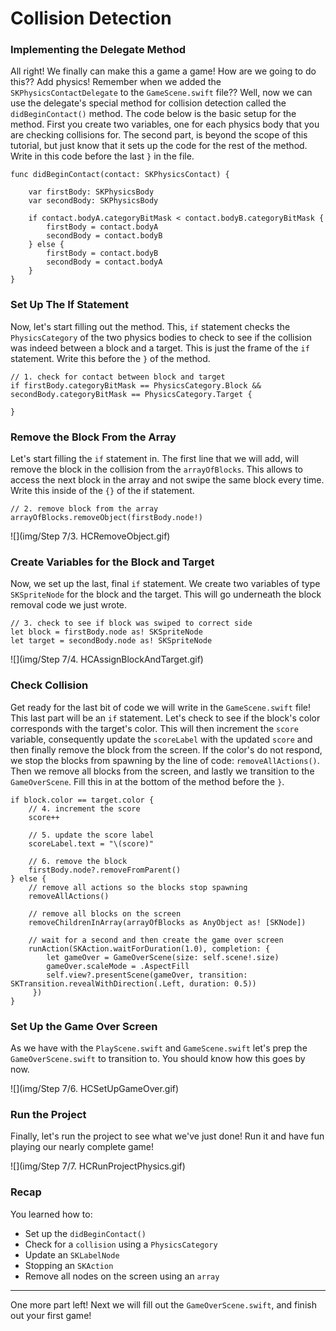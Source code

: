 # Collision Detection

### Implementing the Delegate Method

All right! We finally can make this a game a game! How are we going to do this?? Add physics! Remember when we added the `SKPhysicsContactDelegate` to the `GameScene.swift` file?? Well, now we can use the delegate's special method for collision detection called the `didBeginContact()` method. The code below is the basic setup for the method. First you create two variables, one for each physics body that you are checking collisions for. The second part, is beyond the scope of this tutorial, but just know that it sets up the code for the rest of the method. Write in this code before the last `}` in the file.

	func didBeginContact(contact: SKPhysicsContact) {
        
        var firstBody: SKPhysicsBody
        var secondBody: SKPhysicsBody
        
        if contact.bodyA.categoryBitMask < contact.bodyB.categoryBitMask {
            firstBody = contact.bodyA
            secondBody = contact.bodyB
        } else {
            firstBody = contact.bodyB
            secondBody = contact.bodyA
        }
    }
    
### Set Up The If Statement

Now, let's start filling out the method. This, `if` statement checks the `PhysicsCategory` of the two physics bodies to check to see if the collision was indeed between a block and a target. This is just the frame of the `if` statement. Write this before the `}` of the method.

	// 1. check for contact between block and target
   	if firstBody.categoryBitMask == PhysicsCategory.Block && secondBody.categoryBitMask == PhysicsCategory.Target {
            
    }
    
### Remove the Block From the Array

Let's start filling the `if` statement in. The first line that we will add, will remove the block in the collision from the `arrayOfBlocks`. This allows to access the next block in the array and not swipe the same block every time. Write this inside of the `{}` of the if statement.

	// 2. remove block from the array
    arrayOfBlocks.removeObject(firstBody.node!)
    
![](img/Step 7/3. HCRemoveObject.gif)
    
### Create Variables for the Block and Target

Now, we set up the last, final `if` statement. We create two variables of type `SKSpriteNode` for the block and the target. This will go underneath the block removal code we just wrote.

	// 3. check to see if block was swiped to correct side
    let block = firstBody.node as! SKSpriteNode
    let target = secondBody.node as! SKSpriteNode
    
![](img/Step 7/4. HCAssignBlockAndTarget.gif)
 
### Check Collision

Get ready for the last bit of code we will write in the `GameScene.swift` file! This last part will be an `if` statement. Let's check to see if the block's color corresponds with the target's color. This will then increment the `score` variable, consequently update the `scoreLabel` with the updated `score` and then finally remove the block from the screen. If the color's do not respond, we stop the blocks from spawning by the line of code: `removeAllActions()`. Then we remove all blocks from the screen, and lastly we transition to the `GameOverScene`. Fill this in at the bottom of the method before the `}`.

	if block.color == target.color {
    	// 4. increment the score
      	score++
                
     	// 5. update the score label
		scoreLabel.text = "\(score)"
                
		// 6. remove the block
		firstBody.node?.removeFromParent()
 	} else {
    	// remove all actions so the blocks stop spawning
		removeAllActions()
                
		// remove all blocks on the screen
		removeChildrenInArray(arrayOfBlocks as AnyObject as! [SKNode])
                
		// wait for a second and then create the game over screen
    	runAction(SKAction.waitForDuration(1.0), completion: {
   			let gameOver = GameOverScene(size: self.scene!.size)
			gameOver.scaleMode = .AspectFill
			self.view?.presentScene(gameOver, transition: SKTransition.revealWithDirection(.Left, duration: 0.5))
		 })
	}
	
### Set Up the Game Over Screen

As we have with the `PlayScene.swift` and `GameScene.swift` let's prep the `GameOverScene.swift` to transition to. You should know how this goes by now.

![](img/Step 7/6. HCSetUpGameOver.gif)

### Run the Project

Finally, let's run the project to see what we've just done! Run it and have fun playing our nearly complete game!

![](img/Step 7/7. HCRunProjectPhysics.gif)

### Recap

You learned how to:

* Set up the `didBeginContact()`
* Check for a `collision` using a `PhysicsCategory`
* Update an `SKLabelNode`
* Stopping an `SKAction`
* Remove all nodes on the screen using an `array`

--------------------------------------------------------------------------------

One more part left! Next we will fill out the `GameOverScene.swift`, and finish out your first game!
